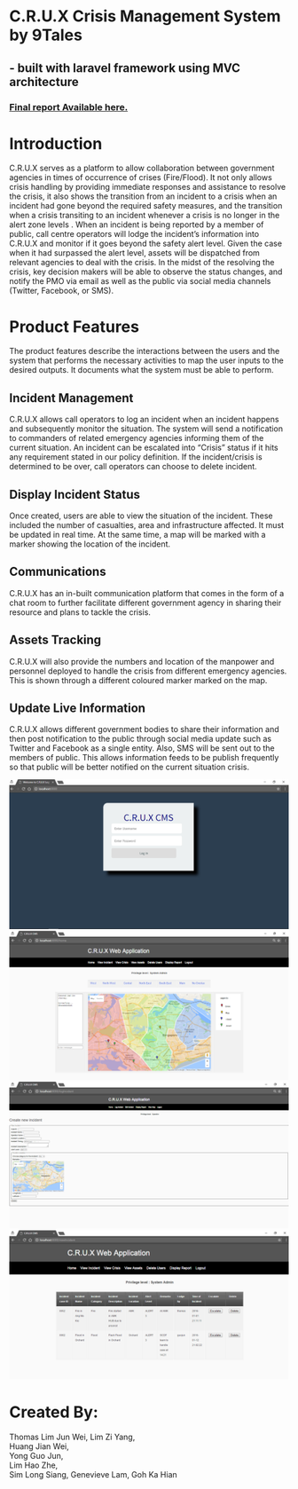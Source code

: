 # C.R.U.X Crisis Management System by 9Tales
## - built with laravel framework using MVC architecture
### [Final report Available here.](https://github.com/SimLongXiang/CZ3003-C.R.U.X-Crisis-Management-System/blob/master/C.R.U.X-Final%20Report%20v1.6.docx)

# Introduction
C.R.U.X serves as a platform to allow collaboration between government agencies in times of occurrence of crises (Fire/Flood). It not only allows crisis handling by providing immediate responses and assistance to resolve the crisis, it also shows the transition from an incident to a crisis when an incident had gone beyond the required safety measures, and the transition when a crisis transiting to an incident whenever a crisis is no longer in the alert zone levels . When an incident is being reported by a member of public, call centre operators will lodge the incident’s information into C.R.U.X and monitor if it goes beyond the safety alert level. Given the case when it had surpassed the alert level, assets will be dispatched from relevant agencies to deal with the crisis. In the midst of the resolving the crisis, key decision makers will be able to observe the status changes, and notify the PMO via email as well as the public via social media channels (Twitter, Facebook, or SMS).

# Product Features
The product features describe the interactions between the users and the system that performs the necessary activities to map the user inputs to the desired outputs. It documents what the system must be able to perform.

## Incident Management
C.R.U.X allows call operators to log an incident when an incident happens and subsequently monitor the situation. The system will send a notification to commanders of related emergency agencies informing them of the current situation. An incident can be escalated into “Crisis” status if it hits any requirement stated in our policy definition. If the incident/crisis is determined to be over, call operators can choose to delete incident.

## Display Incident Status
Once created, users are able to view the situation of the incident. These included the number of casualties, area and infrastructure affected. It must be updated in real time. At the same time, a map will be marked with a marker showing the location of the incident. 

## Communications
C.R.U.X has an in-built communication platform that comes in the form of a chat room to further facilitate different government agency in sharing their resource and plans to tackle the crisis.

## Assets Tracking
C.R.U.X will also provide the numbers and location of the manpower and personnel deployed to handle the crisis from different emergency agencies. This is shown through a different coloured marker marked on the map. 

## Update Live Information
C.R.U.X allows different government bodies to share their information and then post notification to the public through social media update such as Twitter and Facebook as a single entity. Also, SMS will be sent out to the members of public. This allows information feeds to be publish frequently so that public will be better notified on the current situation crisis.

![alttext](https://github.com/SimLongXiang/CZ3003-C.R.U.X-Crisis-Management-System/blob/master/cms1.png)
![alttext](https://github.com/SimLongXiang/CZ3003-C.R.U.X-Crisis-Management-System/blob/master/cms2.png)
![alttext](https://github.com/SimLongXiang/CZ3003-C.R.U.X-Crisis-Management-System/blob/master/cms3.png)
![alttext](https://github.com/SimLongXiang/CZ3003-C.R.U.X-Crisis-Management-System/blob/master/cms4.png)

# Created By:
Thomas Lim Jun Wei,
Lim Zi Yang,		
Huang Jian Wei,		
Yong Guo Jun,		
Lim Hao Zhe,	
Sim Long Siang,	
Genevieve Lam,
Goh Ka Hian	


